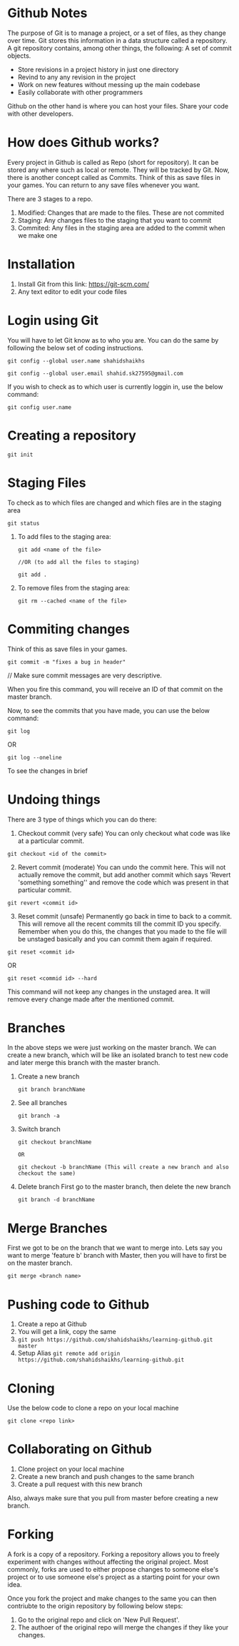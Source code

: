 # Github Notes

The purpose of Git is to manage a project, or a set of files, as they change over time. Git stores this information in a data structure called a repository. A git repository contains, among other things, the following: A set of commit objects.

- Store revisions in a project history in just one directory
- Revind to any any revision in the project
- Work on new features without messing up the main codebase
- Easily collaborate with other programmers

Github on the other hand is where you can host your files. Share your code with other developers.

# How does Github works?

Every project in Github is called as Repo (short for repository). It can be stored any where such as local or remote. They will be tracked by Git. Now, there is another concept called as Commits. Think of this as save files in your games. You can return to any save files whenever you want.

There are 3 stages to a repo.

1. Modified: Changes that are made to the files. These are not commited
2. Staging: Any changes files to the staging that you want to commit
3. Commited: Any files in the staging area are added to the commit when we make one

# Installation

1. Install Git from this link: https://git-scm.com/
2. Any text editor to edit your code files

# Login using Git

You will have to let Git know as to who you are. You can do the same by following the below set of coding instructions.

```git
git config --global user.name shahidshaikhs
```

```git
git config --global user.email shahid.sk27595@gmail.com
```

If you wish to check as to which user is currently loggin in, use the below command:

```git
git config user.name
```

# Creating a repository

```
git init
```

# Staging Files

To check as to which files are changed and which files are in the staging area

```
git status
```

1. To add files to the staging area:

   ```git
   git add <name of the file>

   //OR (to add all the files to staging)

   git add .
   ```

2. To remove files from the staging area:
   ```
   git rm --cached <name of the file>
   ```

# Commiting changes
Think of this as save files in your games.

```
git commit -m "fixes a bug in header"
```
// Make sure commit messages are very descriptive.

When you fire this command, you will receive an ID of that commit on the master branch.

Now, to see the commits that you have made, you can use the below command:

```
git log
```

OR

```
git log --oneline
```
To see the changes in brief

# Undoing things
There are 3 type of things which you can do there:

1. Checkout commit (very safe)
You can only checkout what code was like at a particular commit.
```
git checkout <id of the commit>
```

2. Revert commit (moderate)
You can undo the commit here.  This will not actually remove the commit, but add another commit which says 'Revert 'something something'' and remove the code which was present in that particular commit.
```
git revert <commit id>
```

3. Reset commit (unsafe)
Permanently go back in time to back to a commit. This will remove all the recent commits till the commit ID you specify. Remember when you do this, the changes that you made to the file will be unstaged basically and you can commit them again if required.
```
git reset <commit id>
```
OR

```
git reset <commid id> --hard
```
This command will not keep any changes in the unstaged area. It will remove every change made after the mentioned commit.

# Branches
In the above steps we were just working on the master branch. We can create a new branch, which will be like an isolated branch to test new code and later merge this branch with the master branch.

1. Create a new branch
    ```
    git branch branchName
    ```
2. See all branches
    ```
    git branch -a
    ```
3. Switch branch
    ```
    git checkout branchName

    OR

    git checkout -b branchName (This will create a new branch and also checkout the same)
    ```
4. Delete branch
    First go to the master branch, then delete the new branch
    ```
    git branch -d branchName
    ```

# Merge Branches
First we got to be on the branch that we want to merge into. Lets say you want to merge 'feature b' branch with Master, then you will have to first be on the master branch.

```
git merge <branch name>
```

# Pushing code to Github
1. Create a repo at Github
2. You will get a link, copy the same
3. ```git push https://github.com/shahidshaikhs/learning-github.git master```
4. Setup Alias ```git remote add origin https://github.com/shahidshaikhs/learning-github.git```

# Cloning
Use the below code to clone a repo on your local machine
```
git clone <repo link>
```

# Collaborating on Github
1. Clone project on your local machine
2. Create a new branch and push changes to the same branch
3. Create a pull request with this new branch

Also, always make sure that you pull from master before creating a new branch.

# Forking
A fork is a copy of a repository. Forking a repository allows you to freely experiment with changes without affecting the original project. Most commonly, forks are used to either propose changes to someone else's project or to use someone else's project as a starting point for your own idea.

Once you fork the project and make changes to the same you can then contriubte to the origin repository by following below steps:

1. Go to the original repo and click on 'New Pull Request'.
2. The authoer of the original repo will merge the changes if they like your changes.
